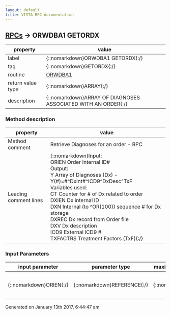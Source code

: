 ```yaml
---
layout: default
title: VISTA RPC documentation
---
```




## [RPCs](TableOfContent.md) &#8594; ORWDBA1 GETORDX 

 property | value 
--- | --- 
 label | {::nomarkdown}ORWDBA1 GETORDX{:/}
 tag | {::nomarkdown}GETORDX{:/}
 routine | [ORWDBA1](http://code.osehra.org/dox/Routine_ORWDBA1_source.html)
 return value type | {::nomarkdown}ARRAY{:/}
 description | {::nomarkdown}ARRAY OF DIAGNOSES ASSOCIATED WITH AN ORDER{:/}


### Method description

 property | value 
 --- | --- 
 Method comment | Retrieve Diagnoses for an order - RPC
 Leading comment lines | {::nomarkdown}Input:<br/>ORIEN    Order Internal ID#<br/>Output:<br/>Y        Array of Diagnoses (Dx) - Y(#)=#^DxInt#^ICD9^DxDesc^TxF<br/>Variables used:<br/>CT       Counter for # of Dx related to order<br/>DXIEN    Dx internal ID<br/>DXN      Internal (to ^OR(100)) sequence # for Dx storage<br/>DXREC    Dx record from Order file<br/>DXV      Dx description<br/>ICD9     External ICD9 #<br/>TXFACTRS Treatment Factors (TxF){:/}

### Input Parameters

| input parameter | parameter type | maximum data length | required | description | 
| --- | --- | --- | --- | --- | 
| {::nomarkdown}ORIEN{:/} | {::nomarkdown}REFERENCE{:/} | {::nomarkdown}255{:/} | {::nomarkdown}true{:/} | {::nomarkdown}ORDER INTERNAL REFERENCE NUMBER{:/} | 




 Generated on January 13th 2017, 6:44:47 am